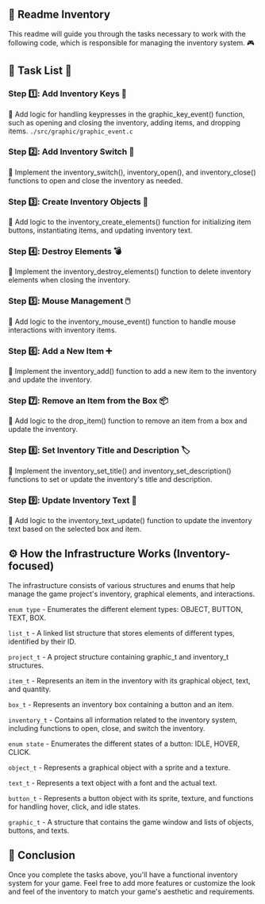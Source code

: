  ## 📖 Readme Inventory
This readme will guide you through the tasks necessary to work with the following code, which is responsible for managing the inventory system. 🎮

## 📝 Task List 🚀

### Step 1️⃣: Add Inventory Keys 🔑
🔧 Add logic for handling keypresses in the graphic_key_event() function, such as opening and closing the inventory, adding items, and dropping items.
`./src/graphic/graphic_event.c`

### Step 2️⃣: Add Inventory Switch 🔄
🔧 Implement the inventory_switch(), inventory_open(), and inventory_close() functions to open and close the inventory as needed.

### Step 3️⃣: Create Inventory Objects 🎨
🔧 Add logic to the inventory_create_elements() function for initializing item buttons, instantiating items, and updating inventory text.

### Step 4️⃣: Destroy Elements 💣
🔧 Implement the inventory_destroy_elements() function to delete inventory elements when closing the inventory.

### Step 5️⃣: Mouse Management 🖱️
🔧 Add logic to the inventory_mouse_event() function to handle mouse interactions with inventory items.

### Step 6️⃣: Add a New Item ➕
🔧 Implement the inventory_add() function to add a new item to the inventory and update the inventory.

### Step 7️⃣: Remove an Item from the Box 📦
🔧 Add logic to the drop_item() function to remove an item from a box and update the inventory.

### Step 8️⃣: Set Inventory Title and Description 🏷️
🔧 Implement the inventory_set_title() and inventory_set_description() functions to set or update the inventory's title and description.

### Step 9️⃣: Update Inventory Text 📄
🔧 Add logic to the inventory_text_update() function to update the inventory text based on the selected box and item.

## ⚙️ How the Infrastructure Works (Inventory-focused)
The infrastructure consists of various structures and enums that help manage the game project's inventory, graphical elements, and interactions.

`enum type` - Enumerates the different element types: OBJECT, BUTTON, TEXT, BOX.

`list_t` - A linked list structure that stores elements of different types, identified by their ID.

`project_t` - A project structure containing graphic_t and inventory_t structures.

`item_t` - Represents an item in the inventory with its graphical object, text, and quantity.

`box_t` - Represents an inventory box containing a button and an item.

`inventory_t` - Contains all information related to the inventory system, including functions to open, close, and switch the inventory.

`enum state` - Enumerates the different states of a button: IDLE, HOVER, CLICK.

`object_t` - Represents a graphical object with a sprite and a texture.

`text_t` - Represents a text object with a font and the actual text.

`button_t` - Represents a button object with its sprite, texture, and functions for handling hover, click, and idle states.

`graphic_t` - A structure that contains the game window and lists of objects, buttons, and texts.


## 🏁 Conclusion
Once you complete the tasks above, you'll have a functional inventory system for your game. Feel free to add more features or customize the look and feel of the inventory to match your game's aesthetic and requirements.
